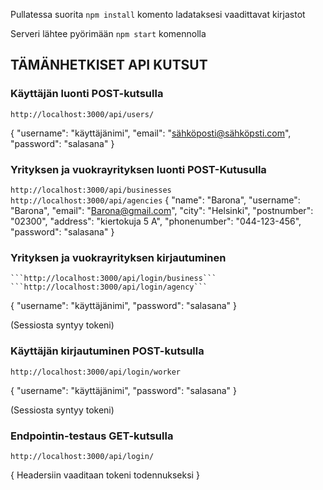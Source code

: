 Pullatessa suorita ```npm install``` komento ladataksesi vaadittavat kirjastot

Serveri lähtee pyörimään ```npm start``` komennolla

## TÄMÄNHETKISET API KUTSUT



### Käyttäjän luonti POST-kutsulla

```http://localhost:3000/api/users/```

{
	"username": "käyttäjänimi",
	"email": "sähköposti@sähköpsti.com",
	"password": "salasana"
}
### Yrityksen ja vuokrayrityksen luonti POST-Kutusulla
```http://localhost:3000/api/businesses```
```http://localhost:3000/api/agencies```
{
    "name": "Barona",
    "username": "Barona",
    "email": "Barona@gmail.com",
    "city": "Helsinki",
    "postnumber": "02300",
    "address": "kiertokuja 5 A",
    "phonenumber": "044-123-456",
    "password": "salasana"
}



### Yrityksen ja vuokrayrityksen kirjautuminen
	```http://localhost:3000/api/login/business```
	```http://localhost:3000/api/login/agency```
{
	"username": "käyttäjänimi",
	"password": "salasana"
}

(Sessiosta syntyy tokeni)



### Käyttäjän kirjautuminen POST-kutsulla

```http://localhost:3000/api/login/worker```

{
	"username": "käyttäjänimi",
	"password": "salasana"
}

(Sessiosta syntyy tokeni)


### Endpointin-testaus GET-kutsulla

```http://localhost:3000/api/login/```

{ Headersiin vaaditaan tokeni todennukseksi }

